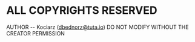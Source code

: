 # ALL COPYRIGHTS RESERVED 
AUTHOR -- Kociarz (dbednorz@tuta.io)
DO NOT MODIFY WITHOUT THE CREATOR PERMISSION
